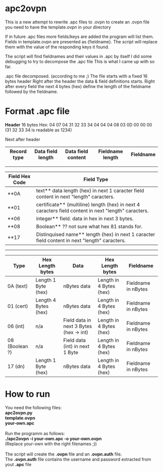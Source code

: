 # apc2ovpn

This is a new attempt to rewrite .apc files to .ovpn
to create an .ovpn file you need to have the template.ovpn in your directory

If in future .apc files more fields/keys are added the program will list them.
Fields in template.ovpn are presented as {fieldname}.
The script will replace them with the value of the responding keys it found. 


The script will find fieldnames and their values in .apc by itself
I did some debugging to try to decompose the .apc file
This is what I came up with so far.

.apc file decomposed. (according to me ;) 
The file starts with a fixed 16 bytes header
Right after the header the data & field definitions starts.
Right after every field the next 4 bytes (hex) define the length of the fieldname followed by the fieldname.

# Format .apc file

**Header** 16 bytes Hex:
04 07 04 31 32 33 34 04 04 04 08 03 0D 00 00 00    (31 32 33 34 is readable as 1234)

Next after header <br>

Record type | Data field length | Data field content | Fieldname length | Fieldname
---- | ---- | ---- | ---- | ---- 

---

**Field Hex Code** | **Field Type**
---- | ----
**0A | text** data length (hex) in next 1 caracter field content in next "length" caracters.
**01 | certificate** (multiline) length (hex) in next 4 caracters field content in next "length" caracters.
**06 | integer** field. data in hex in next 3 bytes.
**08 | Boolean** ?? not sure what hex 81 stands for.
**17 | Distinquised name** length (hex) in next 1 caracter field content in next "length" caracters.

---

**Type**  | **Hex Length bytes** | **Data** | **Hex Length bytes** | **Fieldname**
------------- | ------------- | ------------- | ------------- | -------------
0A (text) | Length 1 Byte (hex)|nBytes data | Length in 4 Bytes (hex)| Fieldname in nBytes
01 (cert) | Length 4 Bytes (hex) | nBytes data | Length in 4 Bytes (hex)| Fieldname in nBytes
06 (int) |  n/a | Field data in next 3 Bytes (hex -> int) | Length in 4 Bytes (hex)| Fieldname in nBytes
08 (Boolean ?) | n/a |Field data (int) in next 1 Byte | Length in 4 Bytes (hex)| Fieldname in nBytes
17 (dn) | Length 1 Byte (hex)|nBytes data | Length in 4 Bytes (hex)| Fieldname in nBytes

# How to run
You need the following files:<br>
**apc2ovpn.py**<br>
**template.ovpn**<br>
**your-own.apc**<br>
<br>
Run the programm as follows:<br>
**./apc2ovpn -i your-own.apc -o your-own.ovpn**<br>
(Replace your-own with the right filenames ;))<br>
<br>
The script will create the **.ovpn** file and an **.ovpn.auth** file.<br>
The **.ovpn.auth** file contains the username and password extracted from yout **.apc** file

